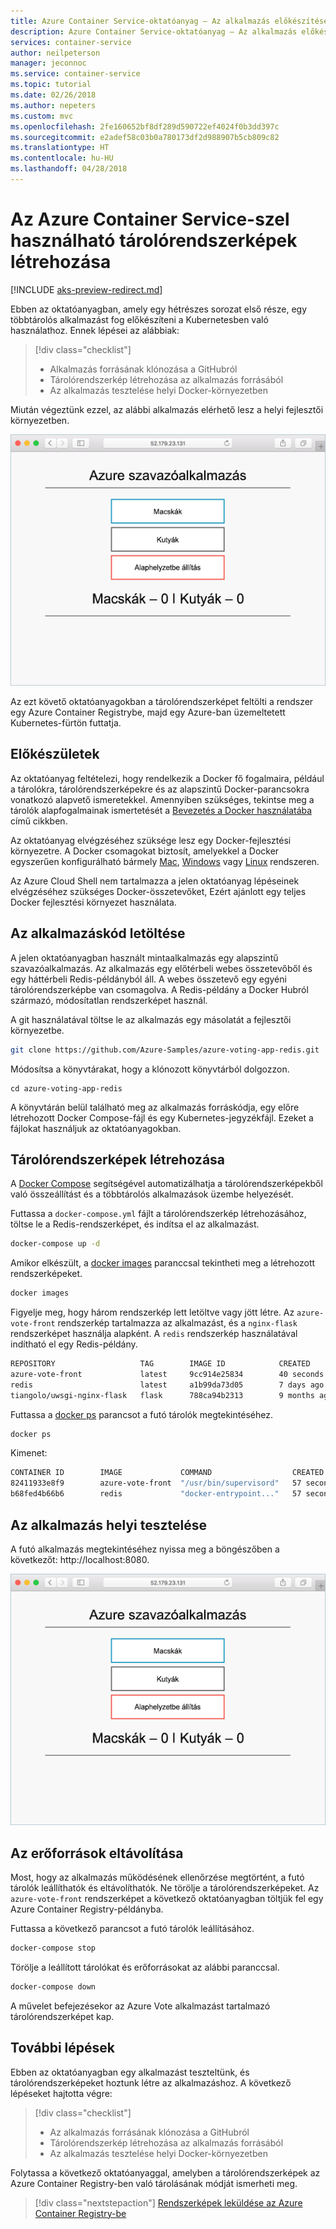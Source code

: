 ```yaml
---
title: Azure Container Service-oktatóanyag – Az alkalmazás előkészítése
description: Azure Container Service-oktatóanyag – Az alkalmazás előkészítése
services: container-service
author: neilpeterson
manager: jeconnoc
ms.service: container-service
ms.topic: tutorial
ms.date: 02/26/2018
ms.author: nepeters
ms.custom: mvc
ms.openlocfilehash: 2fe160652bf8df289d590722ef4024f0b3dd397c
ms.sourcegitcommit: e2adef58c03b0a780173df2d988907b5cb809c82
ms.translationtype: HT
ms.contentlocale: hu-HU
ms.lasthandoff: 04/28/2018
---
```

# <a name="create-container-images-to-be-used-with-azure-container-service"></a>Az Azure Container Service-szel használható tárolórendszerképek létrehozása

[!INCLUDE [aks-preview-redirect.md](../../../includes/aks-preview-redirect.md)]

Ebben az oktatóanyagban, amely egy hétrészes sorozat első része, egy többtárolós alkalmazást fog előkészíteni a Kubernetesben való használathoz. Ennek lépései az alábbiak:  

> [!div class="checklist"]
> * Alkalmazás forrásának klónozása a GitHubról  
> * Tárolórendszerkép létrehozása az alkalmazás forrásából
> * Az alkalmazás tesztelése helyi Docker-környezetben

Miután végeztünk ezzel, az alábbi alkalmazás elérhető lesz a helyi fejlesztői környezetben.

![Egy Azure-beli Kubernetes-fürt képe](media/container-service-kubernetes-tutorials/azure-vote.png)

Az ezt követő oktatóanyagokban a tárolórendszerképet feltölti a rendszer egy Azure Container Registrybe, majd egy Azure-ban üzemeltetett Kubernetes-fürtön futtatja.

## <a name="before-you-begin"></a>Előkészületek

Az oktatóanyag feltételezi, hogy rendelkezik a Docker fő fogalmaira, például a tárolókra, tárolórendszerképekre és az alapszintű Docker-parancsokra vonatkozó alapvető ismeretekkel. Amennyiben szükséges, tekintse meg a tárolók alapfogalmainak ismertetését a [Bevezetés a Docker használatába]( https://docs.docker.com/get-started/) című cikkben. 

Az oktatóanyag elvégzéséhez szüksége lesz egy Docker-fejlesztési környezetre. A Docker csomagokat biztosít, amelyekkel a Docker egyszerűen konfigurálható bármely [Mac](https://docs.docker.com/docker-for-mac/), [Windows](https://docs.docker.com/docker-for-windows/) vagy [Linux](https://docs.docker.com/engine/installation/#supported-platforms) rendszeren.

Az Azure Cloud Shell nem tartalmazza a jelen oktatóanyag lépéseinek elvégzéséhez szükséges Docker-összetevőket, Ezért ajánlott egy teljes Docker fejlesztési környezet használata.

## <a name="get-application-code"></a>Az alkalmazáskód letöltése

A jelen oktatóanyagban használt mintaalkalmazás egy alapszintű szavazóalkalmazás. Az alkalmazás egy előtérbeli webes összetevőből és egy háttérbeli Redis-példányból áll. A webes összetevő egy egyéni tárolórendszerképbe van csomagolva. A Redis-példány a Docker Hubról származó, módosítatlan rendszerképet használ.  

A git használatával töltse le az alkalmazás egy másolatát a fejlesztői környezetbe.

```bash
git clone https://github.com/Azure-Samples/azure-voting-app-redis.git
```

Módosítsa a könyvtárakat, hogy a klónozott könyvtárból dolgozzon.

```
cd azure-voting-app-redis
```

A könyvtárán belül található meg az alkalmazás forráskódja, egy előre létrehozott Docker Compose-fájl és egy Kubernetes-jegyzékfájl. Ezeket a fájlokat használjuk az oktatóanyagokban. 

## <a name="create-container-images"></a>Tárolórendszerképek létrehozása

A [Docker Compose](https://docs.docker.com/compose/) segítségével automatizálhatja a tárolórendszerképekből való összeállítást és a többtárolós alkalmazások üzembe helyezését.

Futtassa a `docker-compose.yml` fájlt a tárolórendszerkép létrehozásához, töltse le a Redis-rendszerképet, és indítsa el az alkalmazást.

```bash
docker-compose up -d
```

Amikor elkészült, a [docker images](https://docs.docker.com/engine/reference/commandline/images/) paranccsal tekintheti meg a létrehozott rendszerképeket.

```bash
docker images
```

Figyelje meg, hogy három rendszerkép lett letöltve vagy jött létre. Az `azure-vote-front` rendszerkép tartalmazza az alkalmazást, és a `nginx-flask` rendszerképet használja alapként. A `redis` rendszerkép használatával indítható el egy Redis-példány.

```bash
REPOSITORY                   TAG        IMAGE ID            CREATED             SIZE
azure-vote-front             latest     9cc914e25834        40 seconds ago      694MB
redis                        latest     a1b99da73d05        7 days ago          106MB
tiangolo/uwsgi-nginx-flask   flask      788ca94b2313        9 months ago        694MB
```

Futtassa a [docker ps](https://docs.docker.com/engine/reference/commandline/ps/) parancsot a futó tárolók megtekintéséhez.

```bash
docker ps
```

Kimenet:

```bash
CONTAINER ID        IMAGE             COMMAND                  CREATED             STATUS              PORTS                           NAMES
82411933e8f9        azure-vote-front  "/usr/bin/supervisord"   57 seconds ago      Up 30 seconds       443/tcp, 0.0.0.0:8080->80/tcp   azure-vote-front
b68fed4b66b6        redis             "docker-entrypoint..."   57 seconds ago      Up 30 seconds       0.0.0.0:6379->6379/tcp          azure-vote-back
```

## <a name="test-application-locally"></a>Az alkalmazás helyi tesztelése

A futó alkalmazás megtekintéséhez nyissa meg a böngészőben a következőt: http://localhost:8080.

![Egy Azure-beli Kubernetes-fürt képe](media/container-service-kubernetes-tutorials/azure-vote.png)

## <a name="clean-up-resources"></a>Az erőforrások eltávolítása

Most, hogy az alkalmazás működésének ellenőrzése megtörtént, a futó tárolók leállíthatók és eltávolíthatók. Ne törölje a tárolórendszerképeket. Az `azure-vote-front` rendszerképet a következő oktatóanyagban töltjük fel egy Azure Container Registry-példányba.

Futtassa a következő parancsot a futó tárolók leállításához.

```bash
docker-compose stop
```

Törölje a leállított tárolókat és erőforrásokat az alábbi paranccsal.

```bash
docker-compose down
```

A művelet befejezésekor az Azure Vote alkalmazást tartalmazó tárolórendszerképet kap.

## <a name="next-steps"></a>További lépések

Ebben az oktatóanyagban egy alkalmazást teszteltünk, és tárolórendszerképeket hoztunk létre az alkalmazáshoz. A következő lépéseket hajtotta végre:

> [!div class="checklist"]
> * Az alkalmazás forrásának klónozása a GitHubról  
> * Tárolórendszerkép létrehozása az alkalmazás forrásából
> * Az alkalmazás tesztelése helyi Docker-környezetben

Folytassa a következő oktatóanyaggal, amelyben a tárolórendszerképek az Azure Container Registry-ben való tárolásának módját ismerheti meg.

> [!div class="nextstepaction"]
> [Rendszerképek leküldése az Azure Container Registry-be](./container-service-tutorial-kubernetes-prepare-acr.md)
